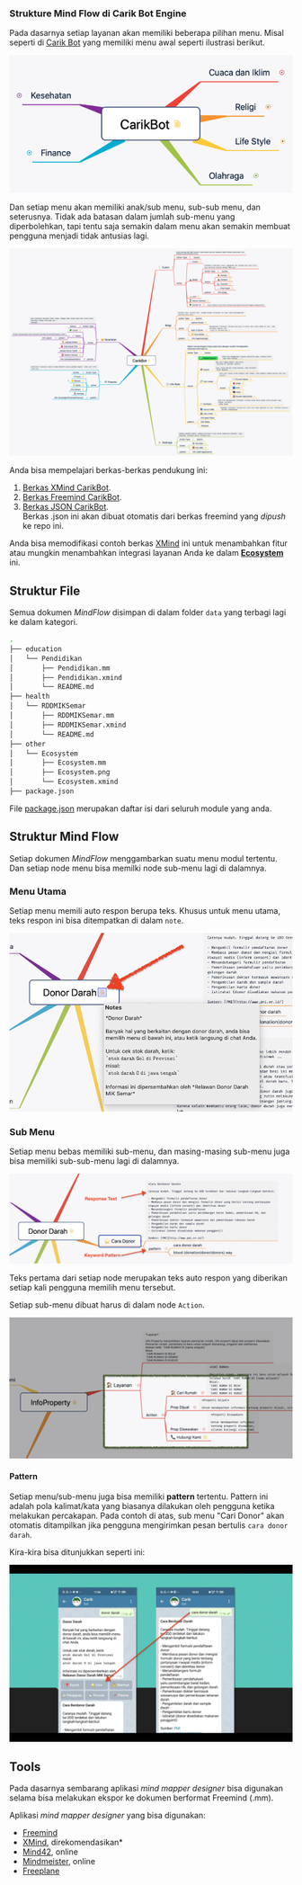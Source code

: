 ### Strukture Mind Flow di Carik Bot Engine


Pada dasarnya setiap layanan akan memiliki beberapa pilihan menu. Misal seperti di [Carik Bot](t.me/carikBot?start=help) yang memiliki menu awal seperti ilustrasi berikut.

![Menu Carik Bot](../data/main/CarikBot/CarikBot-min.png)

Dan setiap menu akan memiliki anak/sub menu, sub-sub menu, dan seterusnya. Tidak ada batasan dalam jumlah sub-menu yang diperbolehkan, tapi tentu saja semakin dalam menu akan semakin membuat pengguna menjadi tidak antusias lagi.

![Menu Carik Bot](../data/main/CarikBot/CarikBot.png)

Anda bisa mempelajari berkas-berkas pendukung ini:

1. [Berkas XMind CarikBot](https://github.com/CarikBot/ecosystem/raw/main/data/main/CarikBot/CarikBot.xmind).
2. [Berkas Freemind CarikBot](https://github.com/CarikBot/ecosystem/raw/main/data/main/CarikBot/CarikBot.mm).
3. [Berkas JSON CarikBot](https://github.com/CarikBot/ecosystem/raw/main/data/main/CarikBot/CarikBot.json).<br>Berkas .json ini akan dibuat otomatis dari berkas freemind yang _dipush_ ke repo ini.

Anda bisa memodifikasi contoh berkas [XMind](https://github.com/CarikBot/ecosystem/raw/main/data/main/CarikBot/CarikBot.xmind) ini untuk menambahkan fitur atau mungkin menambahkan integrasi layanan Anda ke dalam **[Ecosystem](https://github.com/CarikBot/ecosystem)** ini.


## Struktur File

Semua dokumen _MindFlow_ disimpan di dalam folder `data` yang terbagi lagi ke dalam kategori.

```bash
.
├── education
│   └── Pendidikan
│       ├── Pendidikan.mm
│       ├── Pendidikan.xmind
│       └── README.md
├── health
│   └── RDDMIKSemar
│       ├── RDDMIKSemar.mm
│       ├── RDDMIKSemar.xmind
│       └── README.md
├── other
│   └── Ecosystem
│       ├── Ecosystem.mm
│       ├── Ecosystem.png
│       └── Ecosystem.xmind
├── package.json
```

File [package.json](../data/package.json) merupakan daftar isi dari seluruh module yang anda.

## Struktur Mind Flow

Setiap dokumen _MindFlow_ menggambarkan suatu menu modul tertentu. Dan setiap node menu bisa memilki node sub-menu lagi di dalamnya.

### Menu Utama

Setiap menu memili auto respon berupa teks. Khusus untuk menu utama, teks respon ini bisa ditempatkan di dalam `note`.

![main menu](../images/mindflow/mainmenu-response-text.png)

### Sub Menu

Setiap menu bebas memiliki sub-menu, dan masing-masing sub-menu juga bisa memiliki sub-sub-menu lagi di dalamnya.

![main menu](../images/mindflow/menu.png)

Teks pertama dari setiap node merupakan teks auto respon yang diberikan setiap kali pengguna memilih menu tersebut.

Setiap sub-menu dibuat harus di dalam node `Action`.

![main menu](../images/mindflow/submenu.png)

#### Pattern

Setiap menu/sub-menu juga bisa memiliki **pattern** tertentu. Pattern ini adalah pola kalimat/kata yang biasanya dilakukan oleh pengguna ketika melakukan percakapan. Pada contoh di atas, sub menu "Cari Donor" akan otomatis ditampilkan jika pengguna mengirimkan pesan bertulis `cara donor darah`.

Kira-kira bisa ditunjukkan seperti ini:

![main menu](../images/mindflow/menu-result.png)


## Tools

Pada dasarnya sembarang aplikasi _mind mapper designer_ bisa digunakan selama bisa melakukan ekspor ke dokumen berformat Freemind (.mm).

Aplikasi _mind mapper designer_ yang bisa digunakan:

- [Freemind](https://sourceforge.net/projects/freemind/)
- [XMind](https://www.xmind.net/), direkomendasikan*
- [Mind42](https://mind42.com/), online
- [Mindmeister](https://www.mindmeister.com/), online
- [Freeplane](https://www.freeplane.org/)





